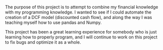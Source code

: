 
The purpose of this project is to attempt to combine my financial knowledge with my programming knowledge. I wanted to see if I could automate the creation of a DCF model
(discounted cash flow), and along the way I was teaching myself how to use pandas and Numpy. 

This project has been a great learning experience for somebody who is just learning how to properly program, and I will continue to work on this project to fix bugs and optimize it as a whole.
